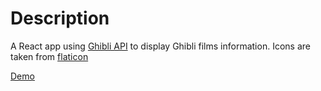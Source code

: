 # Description

A React app using [Ghibli API](https://ghibliapi.herokuapp.com/) to display Ghibli films information. Icons are taken from [flaticon](https://www.flaticon.com/)

[Demo](https://gobwah.github.io/my-ghibli-list/)
